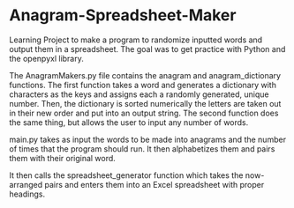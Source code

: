 # Anagram-Spreadsheet-Maker
Learning Project to make a program to randomize inputted words and output them in a spreadsheet. The goal was to get practice with Python and the openpyxl library.

The AnagramMakers.py file contains the anagram and anagram_dictionary functions. The first function takes a word and generates a dictionary with characters as the keys and assigns each a randomly generated, unique number. Then, the dictionary is sorted numerically the letters are taken out in their new order and put into an output string. The second function does the same thing, but allows the user to input any number of words.

main.py takes as input the words to be made into anagrams and the number of times that the program should run. It then alphabetizes them and pairs them with their original word.

It then calls the spreadsheet_generator function which takes the now-arranged pairs and enters them into an Excel spreadsheet with proper headings. 
